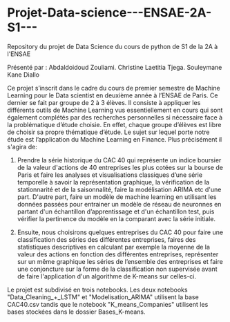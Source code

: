 # Projet-Data-science---ENSAE-2A-S1---
Repository du projet de Data Science du cours de python de S1 de la 2A à l'ENSAE 

 Présenté par : 
 Abdaldoidoud Zouliami.
 Christine Laetitia Tjega.
 Souleymane Kane Diallo

Ce projet s’inscrit dans le cadre du cours de premier semestre de Machine Learning pour le Data scientist en deuxième année à l’ENSAE de Paris. Ce dernier se fait par groupe de 2 à 3 élèves. Il consiste à appliquer les différents outils de Machine Learning vus essentiellement en cours qui sont également complétés par des recherches personnelles si nécessaire face à la problématique d’étude choisie. En effet, chaque groupe d’élèves est libre de choisir sa propre thématique d’étude. Le sujet sur lequel porte notre étude est l’application du Machine Learning en Finance. Plus précisément il s'agira de:

1)	Prendre la série historique du CAC 40 qui représente un indice boursier de la valeur d'actions de 40 entreprises les plus cotées sur la bourse de Paris et faire les analyses et visualisations classiques d’une série temporelle à savoir la représentation graphique, la vérification de la stationnarité et de la saisonnalité, faire la modélisation ARIMA etc d'une part.
D'autre part, faire un modèle de machine learning en utilisant les données passées pour entrainer un modèle de réseau de neuronnes en partant d'un échantillon d’apprentissage et d'un échantillon test, puis vérifier la pertinence du modèle en la comparant avec la série initiale.

2)	Ensuite, nous choisirons quelques entreprises du CAC 40 pour faire une classification des séries des différentes entreprises, faires des statistiques descriptives en calculant par exemple la moyenne de la valeur des actions en fonction des différentes entreprises, représenter sur un même graphique les séries de l’ensemble des entreprises et faire une conjoncture sur la forme de la classification non supervisée avant de faire l'application d'un algorithme de K-means sur celles-ci.

Le projet est subdivisé en trois notebooks. Les deux notebooks "Data_Cleaning_+_LSTM" et "Modelisation_ARIMA" utilisent la base CAC40.csv tandis que le notebook "K_means_Companies" utilisent les bases stockées dans le dossier Bases_K-means.

